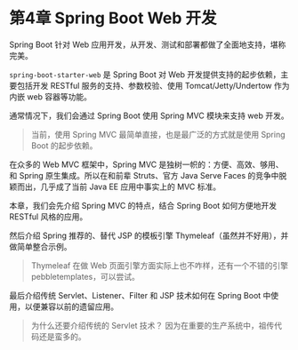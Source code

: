 # 第4章 Spring Boot Web 开发

Spring Boot 针对 Web 应用开发，从开发、测试和部署都做了全面地支持，堪称完美。

`spring-boot-starter-web` 是 Spring Boot 对 Web 开发提供支持的起步依赖，主要包括开发 RESTful 服务的支持、参数校验、使用 Tomcat/Jetty/Undertow 作为内嵌 web 容器等功能。

通常情况下，我们会通过 Spring Boot 使用 Spring MVC 模块来支持 web 开发。

> 当前，使用 Spring MVC 最简单直接，也是最广泛的方式就是使用 Spring Boot 的起步依赖。

在众多的 Web MVC 框架中，Spring MVC 是独树一帜的：方便、高效、够用、和 Spring 原生集成。所以在和前辈 Struts、官方 Java Serve Faces 的竞争中脱颖而出，几乎成了当前 Java EE 应用中事实上的 MVC 标准。

本章，我们会先介绍 Spring MVC 的特点，结合 Spring Boot 如何方便地开发 RESTful 风格的应用。

然后介绍 Spring 推荐的、替代 JSP 的模板引擎 Thymeleaf（虽然并不好用），并做简单整合示例。

> Thymeleaf 在做 Web 页面引擎方面实际上也不咋样，还有一个不错的引擎 pebbletemplates，可以尝试。

最后介绍传统 Servlet、Listener、Filter 和 JSP 技术如何在 Spring Boot 中使用，以便兼容以前的遗留应用。

> 为什么还要介绍传统的 Servlet 技术？
> 因为在重要的生产系统中，祖传代码还是蛮多的。
